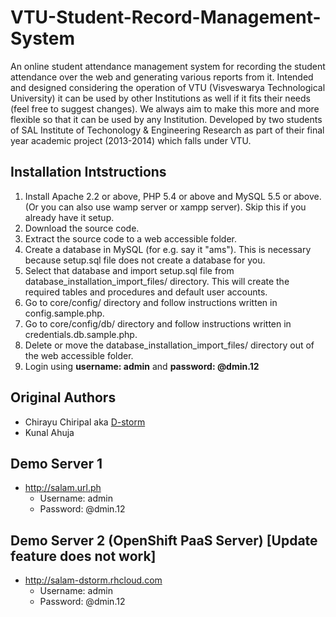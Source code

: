 VTU-Student-Record-Management-System
=============================

An online student attendance management system for recording the student attendance over the web and generating various reports from it. Intended and designed considering the operation of VTU (Visveswarya Technological University) it can be used by other Institutions as well if it fits their needs (feel free to suggest changes). We always aim to make this more and more flexible so that it can be used by any Institution. Developed by two students of SAL Institute of Techonology &amp; Engineering Research as part of their final year academic project (2013-2014) which falls under VTU.

Installation Intstructions
--------------------------
1. Install Apache 2.2 or above, PHP 5.4 or above and MySQL 5.5 or above. (Or you can also use wamp server or xampp server). Skip this if you already have it setup.
2. Download the source code.
3. Extract the source code to a web accessible folder.
4. Create a database in MySQL (for e.g. say it "ams"). This is necessary because setup.sql file does not create a database for you.
5. Select that database and import setup.sql file from database_installation_import_files/ directory. This will create the required tables and procedures and default user accounts.
6. Go to core/config/ directory and follow instructions written in config.sample.php.
7. Go to core/config/db/ directory and follow instructions written in credentials.db.sample.php.
8. Delete or move the database_installation_import_files/ directory out of the web accessible folder.
9. Login using **username: admin** and **password: @dmin.12**

Original Authors
----------------

* Chirayu Chiripal aka [D-storm][1]
* Kunal Ahuja

Demo Server 1
-------------

* http://salam.url.ph
  * Username: admin
  * Password: @dmin.12

Demo Server 2 (OpenShift PaaS Server) [Update feature does not work]
-------------

* http://salam-dstorm.rhcloud.com
  * Username: admin
  * Password: @dmin.12

[1]: https://github.com/D-storm
